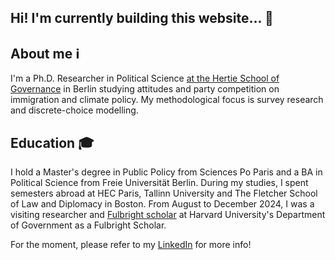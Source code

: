 


## Hi! I'm currently building this website... 🚧 

## About me ℹ️ 
I'm a Ph.D. Researcher in Political Science [at the Hertie School of Governance](https://www.hertie-school.org/en/research/faculty-and-researchers/profile/person/schulz-ruhtenberg) in Berlin studying attitudes and party competition on immigration and climate policy. My methodological focus is survey research and discrete-choice modelling. 

## Education 🎓 
I hold a Master's degree in Public Policy from Sciences Po Paris and a BA in Political Science from Freie Universität Berlin. During my studies, I spent semesters abroad at HEC Paris, Tallinn University and The Fletcher School of Law and Diplomacy in Boston. From August to December 2024, I was a visiting researcher and [Fulbright scholar](https://fulbright.de/) at Harvard University's Department of Government as a Fulbright Scholar.


For the moment, please refer to my [LinkedIn](https://www.linkedin.com/in/elena-s-061861182/) for more info!




